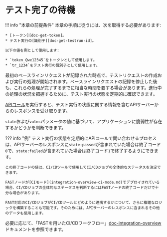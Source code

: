 [doc-get-token]:                    prerequisites.md#anchor-token
[doc-get-testrun-id]:               node-deployment.md#obtaining-a-test-run
[doc-get-testrun-status]:       ../operations/check-testrun-status.md

[doc-get-testrun-status]:   ../operations/check-testrun-status.md

[doc-integration-overview]:         integration-overview.md

#   テスト完了の待機

!!! info "本章の前提条件"
    本章の手順に従うには、次を取得する必要があります:
    
    * [トークン][doc-get-token]。
    * テスト実行の[識別子][doc-get-testrun-id]。
    
    以下の値を例として使用します:
        
    * `token_Qwe12345`をトークンとして使用します。
    * `tr_1234`をテスト実行の識別子として使用します。

最初のベースラインリクエストが記録された時点で、テストリクエストの作成および実行の処理が開始されます。ベースラインリクエストの記録を停止した後も、これらの処理が完了するまでに相当な時間を要する場合があります。進行中の処理の状況を把握するために、テスト実行の状態を定期的に確認できます。

[APIコール][doc-get-testrun-status]を実行すると、テスト実行の状態に関する情報を含むAPIサーバーからのレスポンスを受け取ります。

`state`および`vulns`パラメータの値に基づいて、アプリケーションに脆弱性が存在するかどうかを判断できます。

??? info "例"
    テスト実行の状態を定期的にAPIコールで問い合わせるプロセスは、APIサーバーのレスポンスに`state:passed`が含まれていた場合は終了コード`0`で、`state:failed`が含まれていた場合は終了コード`1`で終了するようにできます。

    この終了コードの値は、CI/CDツールで使用してCI/CDジョブの全体的なステータスを決定できます。 

    FASTノードが[CIモード](integration-overview-ci-mode.md)でデプロイされている場合、CI/CDジョブの全体的なステータスを判断するにはFASTノードの終了コードだけで十分な場合があります。 

    FAST対応のCI/CDジョブがCI/CDツールとどのように連携するかについて、さらに複雑なロジックを構築することも可能です。そのためには、APIサーバーのレスポンスに含まれるその他のデータも使用します。

 必要に応じて、「FASTを用いたCI/CDワークフロー」[doc-integration-overview]ドキュメントを参照できます。